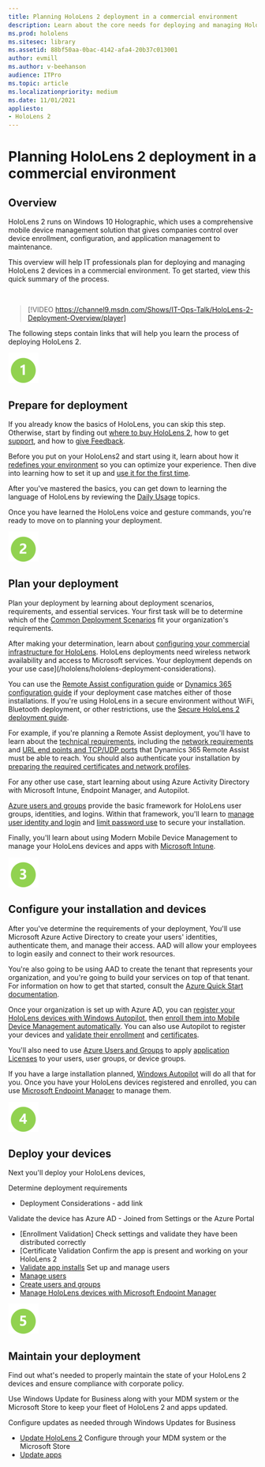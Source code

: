 ```yaml
---
title: Planning HoloLens 2 deployment in a commercial environment
description: Learn about the core needs for deploying and managing HoloLens in enterprise environments, including infrastructure, azure active directory, and mobile device management.
ms.prod: hololens
ms.sitesec: library
ms.assetid: 88bf50aa-0bac-4142-afa4-20b37c013001
author: evmill
ms.author: v-beehanson
audience: ITPro
ms.topic: article
ms.localizationpriority: medium
ms.date: 11/01/2021
appliesto:
- HoloLens 2
---
```

# Planning HoloLens 2 deployment in a commercial environment

## Overview

HoloLens 2 runs on Windows 10 Holographic, which uses a comprehensive mobile device management solution that gives companies control over device enrollment, configuration, and application management to maintenance. 

This overview will help IT professionals plan for deploying and managing HoloLens 2 devices in a commercial environment. To get started, view this quick summary of the process.

<br/>

> [!VIDEO https://channel9.msdn.com/Shows/IT-Ops-Talk/HoloLens-2-Deployment-Overview/player]

The following steps contain links that will help you learn the process of deploying HoloLens 2.


![Step 1.](images/1green.png)

## Prepare for deployment

If you already know the basics of HoloLens, you can skip this step. Otherwise, start by finding out [where to buy HoloLens 2](hololens2-purchase.md), how to get [support](hololens2-support.md), and how to [give Feedback](hololens-feedback.md).

Before you put on your HoloLens2 and start using it, learn about how it [redefines your environment](hololens-environment-considerations.md) so you can optimize your experience. Then dive into learning how to set it up and [use it for the first time](hololens2-setup.md). 

After you've mastered the basics, you can get down to learning the language of HoloLens by reviewing the [Daily Usage](holographic-home.md) topics. 

Once you have learned the HoloLens voice and gesture commands, you're ready to move on to planning your deployment.  

![Step 1.](images/2green.png)

## Plan your deployment

Plan your deployment by learning about deployment scenarios, requirements, and essential services. Your first task will be to determine which of the [Common Deployment Scenarios](hololens-requirements.md) fit your organization's requirements.

After making your determination, learn about [configuring your commercial infrastructure for HoloLens](hololens-commercial-infrastructure.md). HoloLens deployments need wireless network availability and access to Microsoft services. Your deployment depends on your use case](/hololens/hololens-deployment-considerations). 

You can use the [Remote Assist configuration guide](hololens/hololens2-cloud-connected-overview) or [Dynamics 365 configuration guide](/hololens/hololens2-corp-connected-overview) if your deployment case matches either of those installations. If you're using HoloLens in a secure environment without WiFi, Bluetooth deployment, or other restrictions, use the [Secure HoloLens 2 deployment guide](/hololens/hololens-common-scenarios-offline-secure).

For example, if you're planning a Remote Assist deployment, you'll have to learn about the [technical requirements](/dynamics365/mixed-reality/remote-assist/requirements.md), including the [network requirements](/dynamics365/mixed-reality/remote-assist/requirements#network-requirements) and [URL end points and TCP/UDP ports](/dynamics365/mixed-reality/remote-assist/requirements.md#urls-and-+ports) that Dynamics 365 Remote Assist must be able to reach. You should also authenticate your installation by [preparing the required certificates and network profiles](/hololens/hololens-certificates-network).

For any other use case, start learning about using Azure Activity Directory with Microsoft Intune, Endpoint Manager, and Autopilot. 


[Azure users and groups](hololens2-corp-connected-configure.md#azure-users-and-groups)  provide the basic framework for HoloLens user groups, identities, and logins. Within that framework, you'll learn to [manage user identity and login](hololens-identity.md) and [limit password use](security-limiting-password-use.md) to secure your installation. 

Finally, you'll learn about using Modern Mobile Device Management to manage your HoloLens devices and apps with [Microsoft Intune](/mem/intune/fundamentals/what-is-intune).

![Step 1.](images/3green.png)

## Configure your installation and devices

After you've determine the requirements of your deployment, You'll use Microsoft Azure Active Directory to create your users' identities, authenticate them, and manage their access. AAD will allow your employees to login easily and connect to their work resources. 

You're also going to be using AAD to create the tenant that represents your organization, and you're going to build your services on top of that tenant. For information on how to get that started, consult the [Azure Quick Start documentation](aka.ms/azuread-quickstart).

Once your organization is set up with Azure AD, you can [register your HoloLens devices with Windows Autopilot](hololens2-autopilot-registration-support.md), then [enroll them into Mobile Device Management automatically](hololens-enroll-mdm.md#auto-enrollment-in-mdm). You can also use Autopilot to register your devices and [validate their enrollment](hololens2-corp-connected-deploy.md#enrollment-validation) and [certificates](hololens2-corp-connected-deploy.md#wi-fi-certificate-validation). 

You'll also need to use [Azure Users and Groups](hololens2-cloud-connected-configure.md#azure-users-and-groups) to apply [application Licenses](hololens2-cloud-connected-configure.md#application-licenses) to your users, user groups, or device groups. 

If you have a large installation planned, [Windows Autopilot](hololens2-autopilot.md) will do all that for you. Once you have your HoloLens devices registered and enrolled, you can use [Microsoft Endpoint Manager](hololens-mdm-configure.md) to manage them.

![Step 1.](images/4green.png)

## Deploy your devices

Next you'll deploy your HoloLens devices, 

Determine deployment requirements 
*   Deployment Considerations - add link

Validate the device has Azure AD - Joined from Settings or the Azure Portal
*   [Enrollment Validation]
Check settings and validate they have been distributed correctly
*   [Certificate Validation
Confirm the app is present and working on your HoloLens 2
*   [Validate app installs](hololens2-corp-connected-deploy.md#validate-lob-app-install)
Set up and manage users
*   [Manage users](hololens-identity.md)
*   [Create users and groups](hololens2-corp-connected-configure.md#azure-users-and-groups)
*   [Manage HoloLens devices with Microsoft Endpoint Manager](hololens-mdm-configure.md)

![Step 1.](images/5green.png)

## Maintain your deployment

Find out what's needed to properly maintain the state of your HoloLens 2 devices and ensure compliance with corporate policy.

Use Windows Update for Business along with your MDM system or the Microsoft Store to keep your fleet of HoloLens 2 and apps updated.

Configure updates as needed through Windows Updates for Business
*   [Update HoloLens 2](hololens-updates.md)
Configure through your MDM system or the Microsoft Store
*   [Update apps](app-deploy-overview.md)
